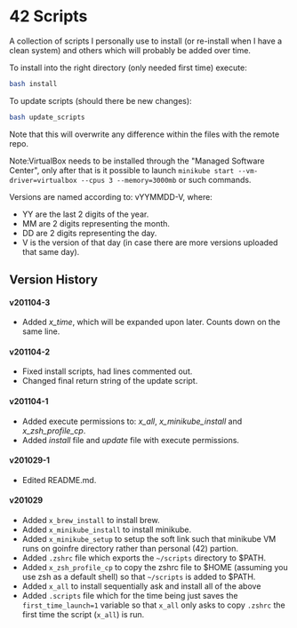 # 42 Scripts

A collection of scripts I personally use to install (or re-install when I have a clean system) and others which will probably be added over time.

To install into the right directory (only needed first time) execute:
```sh
bash install
```

To update scripts (should there be new changes):
```sh
bash update_scripts
```
Note that this will overwrite any difference within the files with the remote repo.

Note:VirtualBox needs to be installed through the "Managed Software Center", only after that is it possible to launch `minikube start --vm-driver=virtualbox --cpus 3 --memory=3000mb` or such commands.

Versions are named according to: vYYMMDD-V, where:
* YY are the last 2 digits of the year.
* MM are 2 digits representing the month.
* DD are 2 digits representing the day.
* V is the version of that day (in case there are more versions uploaded that same day).

## Version History

#### v201104-3
* Added *x_time*, which will be expanded upon later. Counts down on the same line.

#### v201104-2
* Fixed install scripts, had lines commented out.
* Changed final return string of the update script.

#### v201104-1
* Added execute permissions to: *x_all*, *x_minikube_install* and *x_zsh_profile_cp*.
* Added *install* file and *update* file with execute permissions.

#### v201029-1
* Edited README.md.

#### v201029
* Added `x_brew_install` to install brew.
* Added `x_minikube_install` to install minikube.
* Added `x_minikube_setup` to setup the soft link such that minikube VM runs on goinfre directory rather than personal (42) partion.
* Added `.zshrc` file which exports the `~/scripts` directory to $PATH.
* Added `x_zsh_profile_cp` to copy the zshrc file to $HOME (assuming you use zsh as a default shell) so that `~/scripts` is added to $PATH.
* Added `x_all` to install sequentially ask and install all of the above
* Added `.scripts` file which for the time being just saves the `first_time_launch=1` variable so that `x_all` only asks to copy `.zshrc` the first time the script (`x_all`) is run. 

